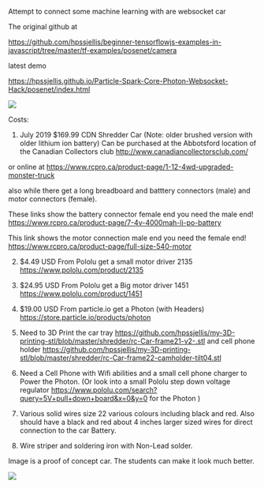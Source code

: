 

Attempt to connect some machine learning with are websocket car


The original github at 

https://github.com/hpssjellis/beginner-tensorflowjs-examples-in-javascript/tree/master/tf-examples/posenet/camera

latest demo

https://hpssjellis.github.io/Particle-Spark-Core-Photon-Websocket-Hack/posenet/index.html





![](ML-Cars-Diagram.png)



Costs:


1. July 2019 $169.99 CDN Shredder Car (Note: older brushed version with older lithium ion battery) Can be purchased at the Abbotsford location of the Canadian Collectors club  http://www.canadiancollectorsclub.com/

or online at https://www.rcpro.ca/product-page/1-12-4wd-upgraded-monster-truck

also while there get a long breadboard and batttery connectors (male) and motor connectors (female).

These links show the battery connector female end you need the male end!  https://www.rcpro.ca/product-page/7-4v-4000mah-li-po-battery

This link shows the motor connection male end you need the female end! https://www.rcpro.ca/product-page/full-size-540-motor 

2. $4.49 USD From Pololu get a small motor driver 2135 https://www.pololu.com/product/2135
3. $24.95 USD From Pololu get a Big motor driver 1451  https://www.pololu.com/product/1451
4. $19.00 USD From particle.io get a Photon (with Headers)  https://store.particle.io/products/photon

5. Need to 3D Print the car tray https://github.com/hpssjellis/my-3D-printing-stl/blob/master/shredder/rc-Car-frame21-v2-.stl  and cell phone holder https://github.com/hpssjellis/my-3D-printing-stl/blob/master/shredder/rc-Car-frame22-camholder-tilt04.stl

6. Need a Cell Phone with Wifi abilities and a small cell phone charger to Power the Photon. (Or look into a small Pololu step down voltage regulator https://www.pololu.com/search?query=5V+pull+down+board&x=0&y=0 for the Photon )

7. Various solid wires size 22 various colours including black and red. Also should have a black and red about 4 inches larger sized wires for direct connection to the car Battery.

8. Wire striper and soldering iron with Non-Lead solder.


Image is a proof of concept car. The students can make it look much better.

![](car-from-top.jpg)

